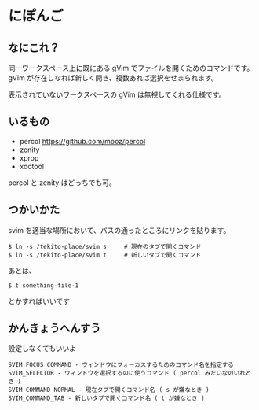 
にぽんご
========

なにこれ？
---------

同一ワークスペース上に既にある gVim でファイルを開くためのコマンドです。
gVim が存在しなれば新しく開き、複数あれば選択をせまられます。

表示されていないワークスペースの gVim は無視してくれる仕様です。


いるもの
--------

- percol https://github.com/mooz/percol
- zenity
- xprop
- xdotool

percol と zenity はどっちでも可。


つかいかた
----------

svim を適当な場所において、パスの通ったところにリンクを貼ります。

    $ ln -s /tekito-place/svim s     # 現在のタブで開くコマンド
    $ ln -s /tekito-place/svim t     # 新しいタブで開くコマンド

あとは、

    $ t something-file-1

とかすればいいです


かんきょうへんすう
------------------

設定しなくてもいいよ

    SVIM_FOCUS_COMMAND - ウィンドウにフォーカスするためのコマンド名を指定する
    SVIM_SELECTOR - ウィンドウを選択するのに使うコマンド ( percol みたいなのいれとき )
    SVIM_COMMAND_NORMAL - 現在タブで開くコマンド名 ( s が嫌なとき )
    SVIM_COMMAND_TAB - 新しいタブで開くコマンド名 ( t が嫌なとき )

